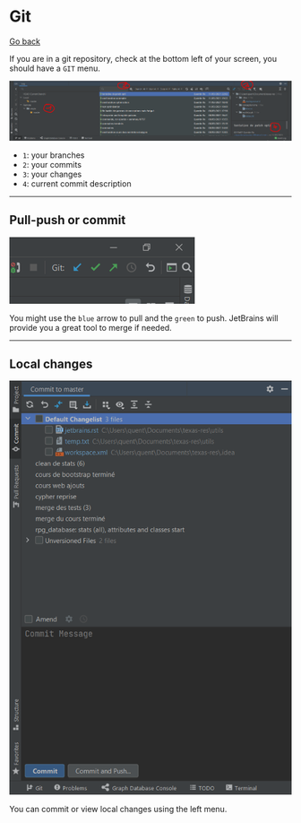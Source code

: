 # Git

[Go back](../menus.md)

If you are in a git repository, check at the bottom
left of your screen, you should have a
``GIT`` menu.

![git-tool-jetbrains](git/menu.png)

* ``1``: your branches
* ``2``: your commits
* ``3``: your changes
* ``4``: current commit description

<hr class="sl">

## Pull-push or commit

![push-pull-jetbrains](git/push-pull.png)

You might use the ``blue`` arrow to pull
and the ``green`` to push. JetBrains will provide
you a great tool to merge if needed.

<hr class="sr">

## Local changes

![commit-tool-jetbrains](git/current.png)

You can commit or view local changes using the left
menu.